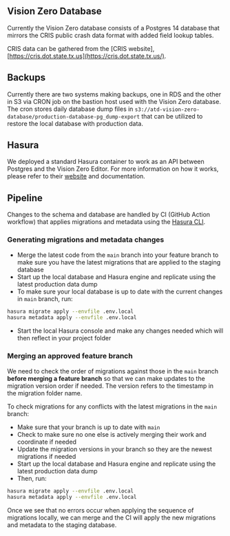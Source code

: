 ## Vision Zero Database

Currently the Vision Zero database consists of a Postgres 14 database that mirrors the CRIS public crash data format with added field lookup tables.

CRIS data can be gathered from the [CRIS website], [https://cris.dot.state.tx.us](https://cris.dot.state.tx.us/).

## Backups

Currently there are two systems making backups, one in RDS and the other in S3 via CRON job on the bastion host used with the Vision Zero database. The cron stores daily database dump files in `s3://atd-vision-zero-database/production-database-pg_dump-export` that can be utilized to restore the local database with production data.

## Hasura

We deployed a standard Hasura container to work as an API between Postgres and the Vision Zero Editor. For more information on how it works, please refer to their [website](https://hasura.io) and documentation.

## Pipeline

Changes to the schema and database are handled by CI (GitHub Action workflow) that applies migrations and metadata using the [Hasura CLI](https://hasura.io/docs/latest/hasura-cli/overview/).

### Generating migrations and metadata changes

- Merge the latest code from the `main` branch into your feature branch to make sure you have the latest migrations that are applied to the staging database
- Start up the local database and Hasura engine and replicate using the latest production data dump
- To make sure your local database is up to date with the current changes in `main` branch, run:

```bash
hasura migrate apply --envfile .env.local
hasura metadata apply --envfile .env.local
```

- Start the local Hasura console and make any changes needed which will then reflect in your project folder

### Merging an approved feature branch

We need to check the order of migrations against those in the `main` branch **before merging a feature branch** so that we can make updates to the migration version order if needed. The version refers to the timestamp in the migration folder name.

To check migrations for any conflicts with the latest migrations in the `main` branch:

- Make sure that your branch is up to date with `main`
- Check to make sure no one else is actively merging their work and coordinate if needed
- Update the migration versions in your branch so they are the newest migrations if needed
- Start up the local database and Hasura engine and replicate using the latest production data dump
- Then, run:

```bash
hasura migrate apply --envfile .env.local
hasura metadata apply --envfile .env.local
```

Once we see that no errors occur when applying the sequence of migrations locally, we can merge and the CI will apply the new migrations and metadata to the staging database.
